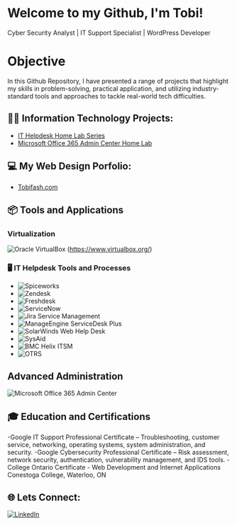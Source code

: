 # Welcome to my Github, I'm Tobi!
Cyber Security Analyst | IT Support Specialist | WordPress Developer
# Objective
In this Github Repository, I have presented a range of projects that highlight my skills in problem-solving, practical application, and utilizing industry-standard tools and approaches to tackle real-world tech difficulties.

## 👨‍💻 Information Technology Projects:
- [IT Helpdesk Home Lab Series](https://microsoft.com)
- [Microsoft Office 365 Admin Center Home Lab](https://docs.microsoft.com)

## 💻 My Web Design Porfolio:
- [Tobifash.com](https://tobifash.com)
  
## 📦 Tools and Applications

### Virtualization
![Oracle VirtualBox](https://img.shields.io/badge/Oracle%20VirtualBox-327E36?style=for-the-badge&logo=virtualbox&logoColor=white) (https://www.virtualbox.org/)

### 🖥️ IT Helpdesk Tools and Processes

- ![Spiceworks](https://img.shields.io/badge/-Spiceworks-blue)
- ![Zendesk](https://img.shields.io/badge/-Zendesk-green)
- ![Freshdesk](https://img.shields.io/badge/-Freshdesk-lightgreen)
- ![ServiceNow](https://img.shields.io/badge/-ServiceNow-red)
- ![Jira Service Management](https://img.shields.io/badge/-Jira%20Service%20Management-blue)
- ![ManageEngine ServiceDesk Plus](https://img.shields.io/badge/-ManageEngine-orange)
- ![SolarWinds Web Help Desk](https://img.shields.io/badge/-SolarWinds%20Web%20Help%20Desk-yellow)
- ![SysAid](https://img.shields.io/badge/-SysAid-lightblue)
- ![BMC Helix ITSM](https://img.shields.io/badge/-BMC%20Helix%20ITSM-purple)
- ![OTRS](https://img.shields.io/badge/-OTRS-darkblue)

## Advanced Administration
![Microsoft Office 365 Admin Center](https://img.shields.io/badge/Microsoft%20Office%20365%20Admin%20Center-0078D7?style=for-the-badge)

## 🎓 Education and Certifications  

-Google IT Support Professional Certificate – Troubleshooting, customer service, networking, operating systems, system administration, and security.
-Google Cybersecurity Professional Certificate – Risk assessment, network security, authentication, vulnerability management, and IDS tools.
-College Ontario Certificate - Web Development and Internet Applications Conestoga College, Waterloo, ON


## 🌐 Lets Connect:
[![LinkedIn](https://img.shields.io/badge/LINKEDIN-0077B5?style=for-the-badge&logo=linkedin)](https://www.linkedin.com/in/tobifash/)



